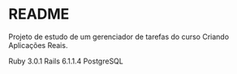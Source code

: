 # README

Projeto de estudo de um gerenciador de tarefas do curso Criando Aplicações Reais.

Ruby 3.0.1
Rails 6.1.1.4
PostgreSQL
